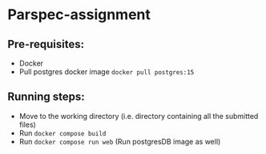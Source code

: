 # Parspec-assignment

## Pre-requisites:
- Docker
- Pull postgres docker image `docker pull postgres:15`

## Running steps:
- Move to the working directory (i.e. directory containing all the submitted files)
- Run `docker compose build`
- Run `docker compose run web` (Run postgresDB image as well)
